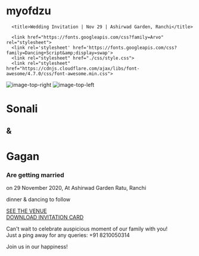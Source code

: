 # myofdzu
<!DOCTYPE html>
<html lang="en" >
   <head>
      <link rel="shortcut icon" href="favicon.png" type="image/png"> 
      <meta charset="UTF-8">
      <meta name="viewport" content="width=device-width, initial-scale=1, user-scalable=no" />
      <meta name="description"
         content="With the divine grace of the almighty, inviting you and your family to Sonali's wedding to be held on 29th November at Ashirwad Garden, Ratu, Ranchi from 7:00 PM onwards.">
      <meta name="author" content="Vinit Shahdeo">
      <meta name="email" content="vinitshahdeo@gmail.com">
      <meta name="copyright" content="Vinit Shahdeo 2020" />
      <meta property="og:type" content="website" />
      <meta property="og:title" content="Wedding Invitation | 29th Nov | Ashirwad Garden, Ranchi" />
      <meta property="og:description"
         content="With the divine grace of the almighty, inviting you and your family to elder sister's wedding to be held on 29th November at Ashirwad Garden, Ratu, Ranchi from 7:00 PM onwards." />
      <meta property="og:image" content="https://raw.githubusercontent.com/vinitshahdeo/vinitshahdeo/master/images/sonali.jpeg" />
      <meta property="og:url" content="" />
      <meta property="og:site_name" content="Wedding Invitation | 29th Nov" />
      <meta name="twitter:card" content="website">
      <meta name="twitter:site" content="Wedding Invitation | 29th Nov">
      <meta name="twitter:title" content="Wedding Invitation | 29th Nov">
      <meta name="twitter:description"
         content="With the divine grace of the almighty, inviting you and your family to elder sister's wedding to be held on 29th November at Ashirwad Garden, Ratu, Ranchi from 7:00 PM onwards.">
      <meta name="twitter:creator" content="@Vinit_Shahdeo">
      <meta name="twitter:image" content="https://raw.githubusercontent.com/vinitshahdeo/vinitshahdeo/master/images/sonali.jpeg">

      <title>Wedding Invitation | Nov 29 | Ashirwad Garden, Ranchi</title>

      <link href="https://fonts.googleapis.com/css?family=Arvo" rel="stylesheet">
      <link rel='stylesheet' href='https://fonts.googleapis.com/css?family=Dancing+Script&amp;display=swap'>
      <link rel="stylesheet" href="./css/style.css">
      <link rel="stylesheet" href="https://cdnjs.cloudflare.com/ajax/libs/font-awesome/4.7.0/css/font-awesome.min.css">
   </head>
   <body>
      <!-- partial:index.partial.html -->
      <div class="sakura-falling"></div>
      <img src="https://i.imgur.com/dGOOfnA.png" alt="image-top-right" class="top-right-decoration">
      <img src="https://i.imgur.com/t6ffnbn.png" alt="image-top-left" class="top-left-decoration"> 
      <section id="media"></section>
      <div class="wrap">
         <div class="title">
            <h1>Sonali </h1>
            <h2>&</h2>
            <h1>Gagan</h1>
            <h3>Are getting married</h3>
            <p>
               on <span class="date">29 November 2020</span></29>, At <span class="place">Ashirwad Garden</span> Ratu, Ranchi                
            </p>
         </div>
      </div>
      <div id="time"></div>
      <p class="dance-med">
         dinner & dancing to follow
      </p>
      <div class="actions">
        <a href="https://goo.gl/maps/5z5xX2hTYzU8VGEJ9" target="_blank">
          <div class="venue">SEE THE VENUE</div>
        </a>
        <a href="https://github.com/vinitshahdeo/vinitshahdeo/raw/master/docs/Sonali%20%26%20Gagan.pdf" download="Invitation | 23 Nov | Hope to see you there!">
          <div class="venue">DOWNLOAD INVITATION CARD</div>
        </a>
      </div>
      <p class="footer">
         Can't wait to celebrate auspicious moment of our family with you! <br>
         Just a ping away for any queries: +91 8210050314
         <span></span>
      </p>
      <div class="music">
        <audio src="./assets/mp3/song.mp3" id="my_audio" loop="loop"></audio> 
      </div>
      <p class="happiness">Join us in our happiness!<br><a href="https://twitter.com/Vinit_Shahdeo" target="_blank" class="twitter"><i class="fa fa-twitter"></i></a></p>
      <!-- partial -->
      <script src='https://cdnjs.cloudflare.com/ajax/libs/jquery/3.4.1/jquery.min.js'></script>
      <script src='https://cdn.jsdelivr.net/gh/timoschaefer/jQuery-Sakura/jquery-sakura.min.js'></script>
      <script  src="./js/script.js"></script>
   </body>
<!---
   _____                     __  __            ____        __     
  / ___/____ __   _____     / /_/ /_  ___     / __ \____ _/ /____ 
  \__ \/ __ `/ | / / _ \   / __/ __ \/ _ \   / / / / __ `/ __/ _ \
 ___/ / /_/ /| |/ /  __/  / /_/ / / /  __/  / /_/ / /_/ / /_/  __/
/____/\__,_/ |___/\___/   \__/_/ /_/\___/  /_____/\__,_/\__/\___/ 
    _   __              ___  ____       ___   ____ ___   ____     
   / | / /___ _   __   |__ \/ __ \     |__ \ / __ \__ \ / __ \    
  /  |/ / __ \ | / /   __/ / /_/ /     __/ // / / /_/ // / / /    
 / /|  / /_/ / |/ /   / __/\__, /     / __// /_/ / __// /_/ /     
/_/ |_/\____/|___/   /____/____( )   /____/\____/____/\____/      
                               |/                                 
-->

<!--

With the divine grace of the almighty,
I cordially invite you and your family to
my elder sister's wedding to be held on 29th November at Ashirwad Garden, Ratu, Ranchi 
from 7:00 PM onwards.

I'd eagerly await your kind presence in auspicious occasion of my family.

-->

<!-- Built with love by Vinit Shahdeo -->

</html>
